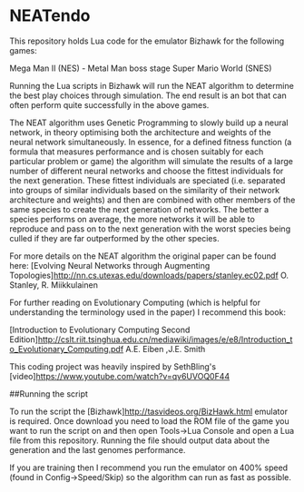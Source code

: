 # NEATendo

This repository holds Lua code for the emulator Bizhawk for the following games:

Mega Man II (NES) - Metal Man boss stage
Super Mario World (SNES)

Running the Lua scripts in Bizhawk will run the NEAT algorithm to determine the
best play choices through simulation. The end result is an bot that can often
perform quite successfully in the above games.

The NEAT algorithm uses Genetic Programming to slowly build up a neural network,
in theory optimising both the architecture and weights of the neural network
simultaneously. In essence, for a defined fitness function (a formula that
measures performance and is chosen suitably for each particular problem or game)
the algorithm will simulate the results of a large number of different neural
networks and choose the fittest individuals for the next generation. These
fittest individuals are speciated (i.e. separated into groups of similar
individuals based on the similarity of their network architecture and weights)
and then are combined with other members of the same species to create the next
generation of networks. The better a species performs on average, the more
networks it will be able to reproduce and pass on to the next generation with
the worst species being culled if they are far outperformed by the other
species.

For more details on the NEAT algorithm the original paper can be found here:
[Evolving Neural Networks through Augmenting Topologies]http://nn.cs.utexas.edu/downloads/papers/stanley.ec02.pdf
O. Stanley, R. Miikkulainen

For further reading on Evolutionary Computing (which is helpful for
understanding the terminology used in the paper) I recommend this book:

[Introduction to Evolutionary Computing Second Edition]http://cslt.riit.tsinghua.edu.cn/mediawiki/images/e/e8/Introduction_to_Evolutionary_Computing.pdf
A.E. Eiben ,J.E. Smith

This coding project was heavily inspired by SethBling's [video]https://www.youtube.com/watch?v=qv6UVOQ0F44



##Running the script

To run the script the [Bizhawk]http://tasvideos.org/BizHawk.html emulator is
required. Once download you need to load the ROM file of the game you want
to run the script on and then open Tools->Lua Console and open a Lua file
from this repository. Running the file should output data about the generation
and the last genomes performance.

If you are training then I recommend you run the emulator on 400% speed (found
in Config->Speed/Skip) so the algorithm can run as fast as possible.
